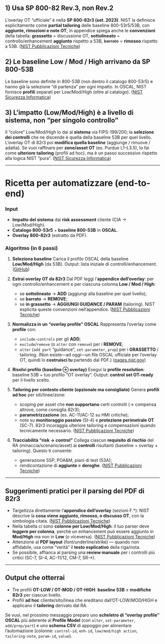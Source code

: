 ## 1) Usa **SP 800-82 Rev.3**, non Rev.2

L’overlay OT “ufficiale” è nella **SP 800-82r3 (set. 2023)**. NIST la definisce esplicitamente come **partial tailoring** delle baseline 800-53r5/53B, con **aggiunte, rimozioni e note OT**; in appendice spiega anche le **convenzioni** della tabella: **grassetto** = discussione OT, **sottolineato** = controllo/enhancement **aggiunto** rispetto a 53B, ~~barrato~~ = **rimosso** rispetto a 53B. ([NIST Pubblicazioni Tecniche][1])

## 2) Le baseline Low / Mod / High arrivano da **SP 800-53B**

Le baseline sono definite in 800-53B (non dentro il catalogo 800-53r5) e hanno già la selezione “di partenza” per ogni impatto. In OSCAL, NIST fornisce **profili** separati per Low/Mod/High (oltre al catalogo). ([NIST Sicurezza Informatica][2])

## 3) L’impatto (Low/Mod/High) è a **livello di sistema**, non “per singolo controllo”

Il “colore” Low/Mod/High lo dai al **sistema** via FIPS-199/200; la **selezione dei controlli** che ne discende è quella della baseline 53B per quel livello. L’overlay OT di 82r3 poi **modifica quella baseline** (aggiunge / rimuove / adatta). Se vuoi raffinare per **zone/asset OT** (es. Purdue L1–L3.5), lo fai come **ulteriore tailoring** (profili ad hoc), ma è un passo successivo rispetto alla logica NIST “pura”. ([NIST Sicurezza Informatica][2])

---

# Ricetta per automatizzare (end-to-end)

### Input

* **Impatto del sistema** dal **risk assessment** cliente (CIA → Low/Mod/High).
* **Catalogo 800-53r5** + **baseline 800-53B** in **OSCAL**.
* **Overlay 800-82r3** (estratto da PDF).

### Algoritmo (in 6 passi)

1. **Seleziona baseline**
   Carica il profilo OSCAL della baseline **Low/Mod/High** (da 53B). Output: lista iniziale di controlli/enhancement. ([GitHub][3])

2. **Estrai overlay OT da 82r3**
   Dal PDF leggi l’**appendice dell’overlay**: per ogni controllo/enhancement e per ciascuna colonna **Low / Mod / High**:

   * se **sottolineato** → **ADD** (aggiungi alla baseline per quel livello);
   * se **barrato** → **REMOVE**;
   * se **in grassetto** → **AGGIUNGI GUIDANCE / PARAM** (tailoring).
     NIST esplicita queste convenzioni nell’appendice. ([NIST Pubblicazioni Tecniche][1])

3. **Normalizza in un “overlay profile” OSCAL**
   Rappresenta l’overlay come **profile** con:

   * `include-controls` per gli **ADD**;
   * `exclude`/`remove` (o `alter` con `remove`) per i **REMOVE**;
   * `alter` (`add part` “guidance”, `set-parameter`, `prop`) per i **GRASSETTO** / tailoring.
     (Non esiste—ad oggi—un file OSCAL ufficiale per l’overlay OT, quindi lo **costruisci tu** partendo dal PDF.) ([pages.nist.gov][4])

4. **Risolvi profilo (baseline ⊕ overlay)**
   Esegui la **profile resolution**: baseline 53B + tuo profilo “OT overlay”. Output: **control set OT-ready** per il livello scelto.

5. **Tailoring per contesto cliente (opzionale ma consigliato)**
   Genera **profili ad hoc** per siti/linee/zone:

   * scoping per asset che **non supportano** certi controlli (→ compensa altrove, come consiglia 82r3);
   * **parametrizzazione** (es. AC-11/AC-12 su HMI critiche);
   * note su **monitoraggio passivo** (SI-4) e **protezione perimetrale OT** (SC-7). 82r3 incoraggia ulteriore tailoring e compensazioni quando tecnicamente necessario. ([NIST Pubblicazioni Tecniche][1])

6. **Tracciabilità “risk → control”**
   Collega ciascun **requisito di rischio** del RA (minaccia/scenario/asset) ai **controlli** risultanti (baseline + overlay + tailoring). Questo ti consente:

   * generazione SSP, POA\&M, piani di test (53A);
   * rendicontazione di **aggiunte** e **deroghe**. ([NIST Pubblicazioni Tecniche][1])

---

## Suggerimenti pratici per il parsing del PDF di 82r3

* Targetizza direttamente l’**appendice dell’overlay** (sezioni F.\*): NIST descrive là **cosa viene aggiunto, rimosso, o discusso OT**, con la simbologia citata. ([NIST Pubblicazioni Tecniche][1])
* Nella tabella ci sono **colonne per Low/Mod/High**: il tuo parser deve **leggere per colonna**, perché un enhancement può essere aggiunto in **Mod/High** ma non in **Low** (o viceversa). ([NIST Pubblicazioni Tecniche][1])
* Attenzione al **PDF layout** (font/underline/strike) — quando non affidabile, usa come “verità” il **testo esplicativo** della riga/nota.
* Se possibile, affianca al parsing una **review manuale** per i controlli più critici (SC-7, SI-4, AC-11/12, CM-7, SR-\*).

---

## Output che otterrai

* Tre profili **OT-LOW / OT-MOD / OT-HIGH**: **baseline 53B** ± **modifiche 82r3** per ciascun livello.
* Profili **ad hoc** cliente/sito/linea che ereditano dall’OT-LOW/MOD/HIGH e applicano il **tailoring** derivato dal RA.

Se vuoi, nel prossimo messaggio preparo uno **scheletro di “overlay profile” OSCAL** più aderente al **Profile Model** (con `alter`, `set-parameter`, `add/prop/part`) e uno **schema CSV** di appoggio per alimentare l’automazione (colonne: `control-id`, `enh-id`, `low/mod/high action`, `tailoring-note`, `param-id`, `value`).

[1]: https://nvlpubs.nist.gov/nistpubs/SpecialPublications/NIST.SP.800-82r3.pdf "Guide to Operational Technology (OT) Security"
[2]: https://csrc.nist.gov/pubs/sp/800/53/b/upd1/final?utm_source=chatgpt.com "SP 800-53B, Control Baselines for Information Systems and ..."
[3]: https://github.com/usnistgov/oscal-content?utm_source=chatgpt.com "NIST SP 800-53 content and other OSCAL content examples"
[4]: https://pages.nist.gov/OSCAL-Reference/models/v1.1.0/complete/json-reference/?utm_source=chatgpt.com "OSCAL Complete v1.1.0 JSON Format Reference - NIST Pages"
